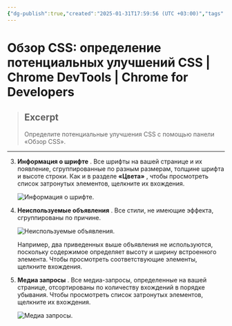 ```yaml
---
{"dg-publish":true,"created":"2025-01-31T17:59:56 (UTC +03:00)","tags":[],"source":"https://developer.chrome.com/docs/devtools/css-overview?hl=ru","author":"Jecelyn Yeen","permalink":"/projects/extentions/dev-tools/css-overview/","dgPassFrontmatter":true}
---
```



# Обзор CSS: определение потенциальных улучшений CSS  |  Chrome DevTools  |  Chrome for Developers

> ## Excerpt
> Определите потенциальные улучшения CSS с помощью панели «Обзор CSS».

---

3.  **Информация о шрифте** . Все шрифты на вашей странице и их появление, сгруппированные по разным размерам, толщине шрифта и высоте строки. Как и в разделе **«Цвета»** , чтобы просмотреть список затронутых элементов, щелкните их вхождения.
    
    ![Информация о шрифте.](https://developer.chrome.com/static/docs/devtools/css-overview/image/font-info-5325e4e179895.png?hl=ru)
    
4.  **Неиспользуемые объявления** . Все стили, не имеющие эффекта, сгруппированы по причине.
    
    ![Неиспользуемые объявления.](https://developer.chrome.com/static/docs/devtools/css-overview/image/unused-declarations-ea01b8bc72572.png?hl=ru)
    
    Например, два приведенных выше объявления не используются, поскольку содержимое определяет высоту и ширину встроенного элемента. Чтобы просмотреть соответствующие элементы, щелкните вхождения.
    
5.  **Медиа запросы** . Все медиа-запросы, определенные на вашей странице, отсортированы по количеству вхождений в порядке убывания. Чтобы просмотреть список затронутых элементов, щелкните их вхождения.
    
    ![Медиа запросы.](https://developer.chrome.com/static/docs/devtools/css-overview/image/media-queries-4d2a940ed77e7.png?hl=ru) 